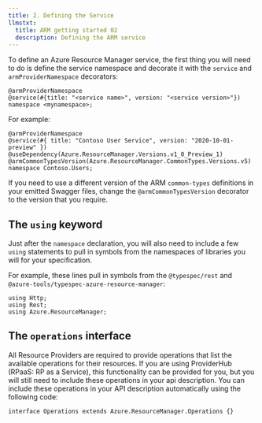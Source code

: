 ```yaml
---
title: 2. Defining the Service
llmstxt:
  title: ARM getting started 02
  description: Defining the ARM service
---
```


To define an Azure Resource Manager service, the first thing you will need to do is define the service namespace and decorate it with the `service` and `armProviderNamespace` decorators:

```typespec
@armProviderNamespace
@service(#{title: "<service name>", version: "<service version>"})
namespace <mynamespace>;
```

For example:

```typespec
@armProviderNamespace
@service(#{ title: "Contoso User Service", version: "2020-10-01-preview" })
@useDependency(Azure.ResourceManager.Versions.v1_0_Preview_1)
@armCommonTypesVersion(Azure.ResourceManager.CommonTypes.Versions.v5)
namespace Contoso.Users;
```

If you need to use a different version of the ARM `common-types` definitions in your emitted Swagger files, change the `@armCommonTypesVersion` decorator to the version that you require.

## The `using` keyword

Just after the `namespace` declaration, you will also need to include a few `using` statements to pull in symbols from the namespaces of libraries you will for your specification.

For example, these lines pull in symbols from the `@typespec/rest` and `@azure-tools/typespec-azure-resource-manager`:

```
using Http;
using Rest;
using Azure.ResourceManager;
```

## The `operations` interface

All Resource Providers are required to provide operations that list the available operations for their resources. If you are using ProviderHub (RPaaS: RP as a Service), this functionality can be provided for you, but you will still need to include these operations in your api description. You can include these operations in your API description automatically using the following code:

```typespec
interface Operations extends Azure.ResourceManager.Operations {}
```
